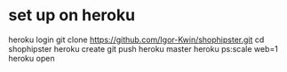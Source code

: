 # set up on heroku 
heroku login
git clone https://github.com/Igor-Kwin/shophipster.git
cd shophipster
heroku create
git push heroku master
heroku ps:scale web=1
heroku open
